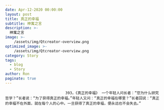 ```yaml
---
date: Apr-12-2020 00:00:00
layout: post
title: 真正的幸福
subtitle: 神寓之言
description: >-
  神寓之言
image: >-
    /assets/img/Qtcreator-overview.png
optimized_image: >-
    /assets/img/Qtcreator-overview.png
category: Story
tags:
  - blog
  - Story
author: Ron
paginate: true
---
```


							　　393，《真正的幸福》 一个年轻人问长者：“您为什么研究哲学？”长者说：“为了获得真正的幸福。”年轻人又问：“真正的幸福在哪里？”长者回说：“真正的幸福不在外面，就在每个人的心中。一旦获得了真正的幸福，便永远也不会失去。”
							
							
						
